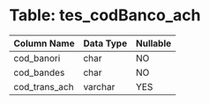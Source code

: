 # Table: tes_codBanco_ach

| Column Name | Data Type | Nullable |
|-------------|-----------|----------|
| cod_banori | char | NO |
| cod_bandes | char | NO |
| cod_trans_ach | varchar | YES |
